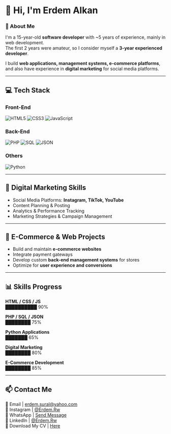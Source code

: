 # 👋 Hi, I'm Erdem Alkan



### 🚀 About Me
I'm a 15-year-old **software developer** with ~5 years of experience, mainly in web development.  
The first 2 years were amateur, so I consider myself a **3-year experienced developer**.  

I build **web applications, management systems, e-commerce platforms**, and also have experience in **digital marketing** for social media platforms.  

---

## 💻 Tech Stack

### Front-End
![HTML5](https://img.shields.io/badge/HTML5-E34F26?style=for-the-badge&logo=html5&logoColor=white)
![CSS3](https://img.shields.io/badge/CSS3-1572B6?style=for-the-badge&logo=css3&logoColor=white)
![JavaScript](https://img.shields.io/badge/JavaScript-F7DF1E?style=for-the-badge&logo=javascript&logoColor=black)

### Back-End
![PHP](https://img.shields.io/badge/PHP-777BB4?style=for-the-badge&logo=php&logoColor=white)
![SQL](https://img.shields.io/badge/SQL-4479A1?style=for-the-badge&logo=mysql&logoColor=white)
![JSON](https://img.shields.io/badge/JSON-000000?style=for-the-badge&logo=json&logoColor=white)

### Others
![Python](https://img.shields.io/badge/Python-3776AB?style=for-the-badge&logo=python&logoColor=white)

---

## 🌟 Digital Marketing Skills

- Social Media Platforms: **Instagram, TikTok, YouTube**  
- Content Planning & Posting  
- Analytics & Performance Tracking  
- Marketing Strategies & Campaign Management  

---

## 🛒 E-Commerce & Web Projects

- Build and maintain **e-commerce websites**  
- Integrate payment gateways  
- Develop custom **back-end management systems** for stores  
- Optimize for **user experience and conversions**  

---

## 📊 Skills Progress

**HTML / CSS / JS**  
██████████ 90%


**PHP / SQL / JSON**  
████████ 75%


**Python Applications**  
███████ 65%


**Digital Marketing**  
████████ 80%

**E-Commerce Development**  
████████ 85%

---

## 📫 Contact Me


📧 Email | [erdem.sural@yahoo.com](mailto:erdem.sural@yahoo.com)  
📸 Instagram | [@Erdem.Rw](https://www.instagram.com/erdem.rw/)  
💬 WhatsApp | [Send Message](https://wa.me/84563416379)  
🔗 LinkedIn | [@Erdem.Rw](https://www.linkedin.com/in/erdemrw/)  
📄 Download My CV | [Here](https://link-to-your-cv.com)  


